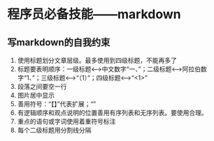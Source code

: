 
# 程序员必备技能——markdown

## 写markdown的自我约束  

1. 使用标题划分文章层级。最多使用到四级标题，不能再多了
2. 标题要表明顺序：一级标题<-->中文数字“一、”；二级标题<-->阿拉伯数字“1、”；三级标题<-->“（1）”；四级标题<-->“<1>”
3. 段落之间要空一行
4. 图片居中显示
5. 善用符号：“【】”代表扩展；“”
6. 有逻辑顺序和观点说明的位置善用有序列表和无序列表。要使用合理。
7. 重点的语句或字词使用着重符号标注
8. 每个二级标题用分割线分隔
	

